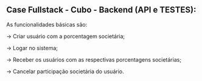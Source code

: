 ## Case Fullstack - Cubo - Backend (API e TESTES):

As funcionalidades básicas são:

→ Criar usuário com a porcentagem societária;

→ Logar no sistema;

→ Receber os usuários com as respectivas porcentagens societárias;

→ Cancelar participação societária do usuário.